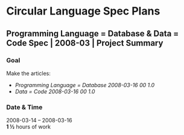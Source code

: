 ﻿Circular Language Spec Plans
============================

Programming Language = Database & Data = Code Spec | 2008-03 | Project Summary
------------------------------------------------------------------------------

### Goal

Make the articles:

- *Programming Language = Database*  *2008-03-16 00  1.0*
- *Data = Code*  *2008-03-16 00  1.0*

### Date & Time

2008-03-14 – 2008-03-16  
__1 ½__ hours of work